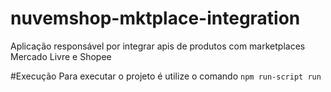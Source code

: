 # nuvemshop-mktplace-integration
Aplicação responsável por integrar apis de produtos com marketplaces Mercado Livre e Shopee


#Execução
Para executar o projeto é utilize o comando `npm run-script run`
